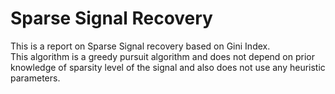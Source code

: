 # Sparse Signal Recovery

This is a report on Sparse Signal recovery based on Gini Index.  
This algorithm is a greedy pursuit algorithm and does not depend on prior knowledge of sparsity level of the signal and also does not use any
heuristic parameters.
